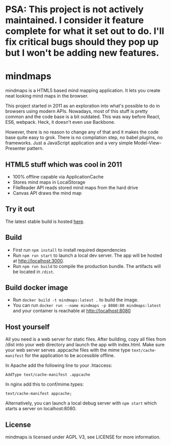 # PSA: This project is not actively maintained. I consider it feature complete for what it set out to do. I'll fix critical bugs should they pop up but I won't be adding new features.


# mindmaps
mindmaps is a HTML5 based mind mapping application. It lets you create neat looking mind maps in the browser.

This project started in 2011 as an exploration into what's possible to do in browsers using modern APIs. Nowadays, most of this stuff is pretty common and the code base is a bit outdated. This was way before React, ES6, webpack. Heck, it doesn't even use Backbone.

However, there is no reason to change any of that and it makes the code base quite easy to grok. There is no compilation step, no babel plugins, no frameworks. Just a JavaScript application and a very simple Model-View-Presenter pattern.

## HTML5 stuff which was cool in 2011
- 100% offline capable via ApplicationCache
- Stores mind maps in LocalStorage
- FileReader API reads stored mind maps from the hard drive
- Canvas API draws the mind map

## Try it out
The latest stable build is hosted [here](https://www.mindmaps.app).

## Build
* First run `npm install` to install required dependencies
* Run `npm run start` to launch a local dev server. The app will be hosted at [http://localhost:3000](http://localhost:3000).
* Run `npm run build` to compile the production bundle. The artifacts will be located in `/dist`.

## Build docker image
* Run `docker build -t mindmaps:latest .` to build the image.
* You can run `docker run --name mindmaps -p 8080:80 mindmaps:latest` and your container is
reachable at [http://localhost:8080](http://localhost:8080)

## Host yourself
All you need is a web server for static files. After building, copy all files from /dist into your web directory and launch the app with index.html.
Make sure your web server serves .appcache files with the mime type `text/cache-manifest` for the application to
be accessible offline.

In Apache add the following line to your .htaccess:

```
AddType text/cache-manifest .appcache
```

In nginx add this to conf/mime.types:

```
text/cache-manifest appcache; 
```

Alternatively, you can launch a local debug server with `npm start` which starts a server on localhost:8080.

## License
mindmaps is licensed under AGPL V3, see LICENSE for more information.
